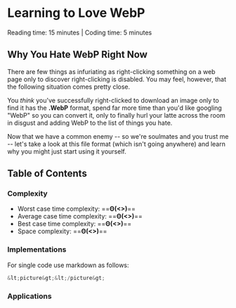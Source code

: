 # Learning to Love WebP

Reading time: 15 minutes | Coding time: 5 minutes

## Why You Hate WebP Right Now

There are few things as infuriating as right-clicking something on a web page only to discover right-clicking is disabled. You may feel, however, that the following situation comes pretty close.

You *think* you've successfully right-clicked to download an image only to find it has the **.WebP** format, spend far more time than you'd like googling "WebP" so you can convert it, only to finally hurl your latte across the room in disgust and adding WebP to the list of things you hate.

Now that we have a common enemy -- so we're soulmates and you trust me -- let's take a look at this file format (which isn't going anywhere) and learn why you might just start using it yourself.

## Table of Contents

### Complexity

* Worst case time complexity: ==**&Theta;(<>)**==
* Average case time complexity: ==**&Theta;(<>)**==
* Best case time complexity: ==**&Theta;(<>)**==
* Space complexity: ==**&Theta;(<>)**==

### Implementations

For single code use markdown as follows:

```cpp
&lt;picture&gt;&lt;/picture&gt;
```

### Applications

<!-- Write about applications -->
